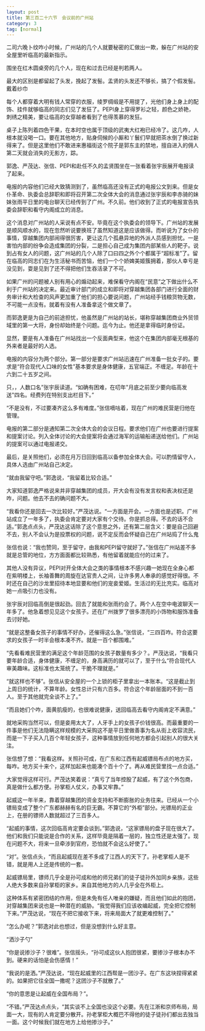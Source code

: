 ```yaml
---
layout: post
title: 第三百二十六节　会议前的广州站
category: 3
tag: [normal]
---
```


二司六晚卜纹咋小时候，广州站的几个人就要秘密的汇做出一欺，躲在广州站的安全屋里听临高的最新指示。

围坐在红木圆桌旁的几个人，现在和过去已经是判若两人。

最大的区别是都留起了头发，挽起了发髻。孟贤的头发还不够长，搞了个假发髻。戴着纱巾

每个人都穿着大明有钱人常穿的衣服，绫罗绸缎是不用提了，光他们身上身上的配饰、挂件就够临高的同志们见了发狂了。PEPI身上穿得罗衫之轻，颜色之娇艳，刺绣之精美，要让临高的女穿越者看到了也得羡慕的发狂。

桌子上陈列着四色干果，在本时空也属于顶级的武夷大红袍已经冷了。这几咋，人根本就没喝一口。要在其他地方，贴身伺候的小厮和丫鬟们早就把茶水倒了换过新得来了。但是这里他们不敢进来惠福街这个院子是郭东主的禁地，擅自进入的佣人第二天就会消失的无影方，踪。

郭逸、严茂达、张信、PEPI和赴任不久的孟贤围坐在一张看着张宇辰展开电报读了起来。

电报的内容他们已经大致猜测到了，虽然临高还没有正式的电报公文到来。但是女仆革命、执委会总辞职和即将召开第二次全体大会的消息通过张宇辰和李赤骑的妹妹张雨平日里的电台聊天已经传到了广州。不久前。他们收到了正式的电报宣告执委会辞职和看守内阁成立的消息。

这个消息对广州站的人采说有点不安。毕竟在这个执委会的领导下。广州站的发展是顺风顺水的，现在忽然听说要换班了虽然知道这是应该做得。而听说为了女仆的事情，穿越集团内部闹得很厉害，更让这几个孤悬异地的外派人员感到担忧。一是害怕内部的纷争会造成集团的分裂，二是担心自己成为集团内部某些人的靶子。说到占有女人的问题，这广州站的几个人除了口曰四之外个个都属于“超标准”了。留在临高的同志们在为生活秘书而苦恼，他们一个个娇婢美姬簇拥着，那伙人幸亏是没见到，耍是见到了还不得把他们生吞活录了不可。

如果广州的问题被人别有用心的煽动起来，难保看守内阁在“民意”之下做出什么不利于广州站的决定来。最近审计部门的成立和即将对穿越集团各部门进行全面的财务审计和大检查的风声更加重了他们的担心要说问题，广州站经手钱粮货物无数，不可能一点没有。就着有没有人准备拿这个做文章了。

而郭逸更是为自己的前途担忧，他虽然是广州站的站长，堪称穿越集团商业外贸领域里的第一大将，身份却始终是个问题。迄今为止。他还是拿得临时身份证。

显然，要是有人准备在广州站找出一个反面典型来，他这个在集团内部毫无根基的外来者是最好的人选。

电报的内容分为两个部分。第一部分是要求广州站迅速在广州准备一批女子的。要求是“符合现代人口味的女性”基本要求是身体健康，五官端正。不缠足。年龄在十六到二十五岁之间。

只，，人数口名”张宇辰读道。“如确有困难，在叨年"月底之前至少要向临高发送"四名。经费列在特别支出栏目下。”

“不是没有，不过要凑齐这么多有难度。”张信嘀咕着，现在广州的难民营是归他在管理。

电报的第二部分是通知第二次全体大会的会议日程。要求他们在广州也要进行提案和提案讨论。列入全体讨论的大会提案将会通过海军的运输船递送给他们。广州站的提案可以通过电报递交。

最后，是关照他们，必须在月万日回到临高以备参加全体大会。可以酌情留守人，具体人选由广州站自己决定。

“就由我留守吧。”郭逸说，“我留着比较合适。”

大家知道郭逸严格说来并非穿越集团的成员，开大会有没有发言权和表决权还是咋，问题。他去不去的确问题不大。

“我看你还是回去一次比较好。”严茂达说。“一方面是开会。一方面也是述职。广州站成立了一年多了，执委会肯定要对大家有个交待。你是抓总得。不去的话不合适。”郭逸点点头，严茂达这话除了这个意思之外，还有第二层含义：要是自己回避不去，别人不会认为是投票权的问题，说不定反而会怀疑自己在广州站捣了什么鬼

张信也说：“我也赞同，至于留守，由我和PEPI留守就好了。”张信在广州站差不多就是总管的地位，方方面面都比较熟悉，有他留着就能应付的过来了。

其他人没有异议，PEPI对开全体大会之类的事情根本不感兴趣一她现在全身心都在紫明楼上，长袖善舞的周旋在达官贵人之间，让许多男人奉承的感觉好得很。不时还在自己的沙龙里招待本地显要和他们的宠妾爱姬。生活过的无比充实。临高对她一点吸引力也没有。

张宇辰对回临高倒是很起劲。回去了就能和张雨约会了。两个人在空中电波聊天一年多了。他急着想见见这个女孩子。还在广州拨罗了很多漂亮的小饰物和服饰准备去讨好她。

“就是这整备女孩子的事情不好办，还催得这么急。”张信说，“三四百咋。符合这要求的女孩子一时半会根本凑不齐。就是一百个都围难。”

“先看看难民营里的满足这个年龄范围的女孩子数量有多少？。严茂达说，“我看只要年龄合适，身体健康，不缠足的，身高满历的就可以了，至于什么“符合现代人审美趣味。这标准也太笼统了。干脆不理就是。”

“就这样也不够”。张信从安全屋的一个上锁的柜子里拿出一本账本。“这是截止到上周日的统计，不算年龄。女性总计只有六百多。符合这个年龄层面的不到一百人。至于其他就完全谈不上了。”

“而且她们个咋，面黄肌瘦的，也很难说健康，送回临高去看守内阁肯定不满意。”

就地采购当然可以，但是妾用太大了，人牙手上的女孩子价钱很高。而最重要的一件事是他们无法隐瞒这样规模的大采购这不是平日里做善事为名从街上收容流民，而是一下子买入几百个年轻女孩子，这种事情放到任何地方都会引起别人的很大关注。

张信想了想：“我看这样。关照孙可成，在广东和江西有起威镖局布点的地方买，每咋。地方买十来个，这样加起来也能凑个百十个了。再从难民营里找一点合适。”

大家觉得这样可行。严茂达笑着说：“真亏了当年控股了起威，有了这个外包商，真是做什么都方便。孙掌柜人仗义，办事又牢靠。”

起威这一年半来，靠着穿越集团的资金支持和不断膨胀的业务往来。已经从一个小镖局变成了整个广东都赫赫有名的巨无霸。不算它的“外柜”部分。光镖局的正业上，在册的镖师人数就超过了三百多人。

“起威的事情，这次回临高肯定要会谈到。”郭逸说，“这家镖局的盘子现在很大了。他们和我们只能说是合作的关系，这样毕竟是隔着一层的，独立性还是太强了。现在问题不大，将来一旦牵涉到官府，恐怕就不会这么好使了。”

“对”。张信点头，“而且起威现在差不多成了江西人的天下了。孙老掌柜人是不错，就是用人上还是传统的一套。

起威镖局里，镖师几乎全是孙可成和他的师兄弟们的徒子徒孙外加同乡亲族，这些人绝大多数来自孙掌柜的家乡。来自其他地方的人几乎全在外柜上。

这种体系有紧密团结的作用，但是未免有任人唯亲的嫌疑，而且他们如此的抱团，对穿越集团来说也是一种潜在的威胁。“我觉得我们应该收编起威，完全把它控制下来。”严茂达说，“现在不把它接收下来，将来局面大了就更难控制了。”

“怎么办呢？”郭逸对此也想过，但是没想到什么好主意。

“洒沙子勺”

“你是说掺沙子？很难”。张信摇头，“孙可成这伙人抱团很紧，要掺沙子根本办不到。硬来的话怕是会伤感情！”

“我说的是洒。”严茂达说，“现在起威里的江西帮是一团沙子。在广东这块捏得紧紧的。如果把它往全国一撒呢？这团沙子不就散了。”

“你的意思是让起威在全国布局？”。

“不错。”严茂达点点头，“其实谈不上全国也没这个必要。先在江淅和京师布局，局面一大，现有的人肯定要分散开。孙老掌柜大概巴不得他的徒子徒孙们都出去独当一面。这个时候我们就在地方上给他掺沙子。”